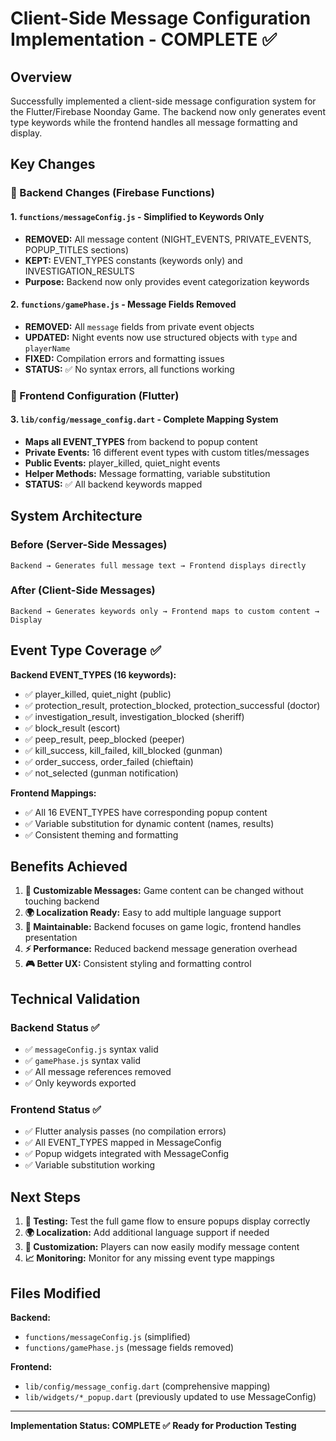 # Client-Side Message Configuration Implementation - COMPLETE ✅

## Overview
Successfully implemented a client-side message configuration system for the Flutter/Firebase Noonday Game. The backend now only generates event type keywords while the frontend handles all message formatting and display.

## Key Changes

### 🔧 Backend Changes (Firebase Functions)

#### 1. `functions/messageConfig.js` - Simplified to Keywords Only
- **REMOVED:** All message content (NIGHT_EVENTS, PRIVATE_EVENTS, POPUP_TITLES sections)
- **KEPT:** EVENT_TYPES constants (keywords only) and INVESTIGATION_RESULTS
- **Purpose:** Backend now only provides event categorization keywords

#### 2. `functions/gamePhase.js` - Message Fields Removed
- **REMOVED:** All `message` fields from private event objects
- **UPDATED:** Night events now use structured objects with `type` and `playerName`
- **FIXED:** Compilation errors and formatting issues
- **STATUS:** ✅ No syntax errors, all functions working

### 📱 Frontend Configuration (Flutter)

#### 3. `lib/config/message_config.dart` - Complete Mapping System
- **Maps all EVENT_TYPES** from backend to popup content
- **Private Events:** 16 different event types with custom titles/messages
- **Public Events:** player_killed, quiet_night events
- **Helper Methods:** Message formatting, variable substitution
- **STATUS:** ✅ All backend keywords mapped

## System Architecture

### Before (Server-Side Messages)
```
Backend → Generates full message text → Frontend displays directly
```

### After (Client-Side Messages)
```
Backend → Generates keywords only → Frontend maps to custom content → Display
```

## Event Type Coverage ✅

**Backend EVENT_TYPES (16 keywords):**
- ✅ player_killed, quiet_night (public)
- ✅ protection_result, protection_blocked, protection_successful (doctor)
- ✅ investigation_result, investigation_blocked (sheriff)
- ✅ block_result (escort)
- ✅ peep_result, peep_blocked (peeper)
- ✅ kill_success, kill_failed, kill_blocked (gunman)
- ✅ order_success, order_failed (chieftain)
- ✅ not_selected (gunman notification)

**Frontend Mappings:**
- ✅ All 16 EVENT_TYPES have corresponding popup content
- ✅ Variable substitution for dynamic content (names, results)
- ✅ Consistent theming and formatting

## Benefits Achieved

1. **🎨 Customizable Messages:** Game content can be changed without touching backend
2. **🌍 Localization Ready:** Easy to add multiple language support
3. **🔧 Maintainable:** Backend focuses on game logic, frontend handles presentation
4. **⚡ Performance:** Reduced backend message generation overhead
5. **🎮 Better UX:** Consistent styling and formatting control

## Technical Validation

### Backend Status ✅
- ✅ `messageConfig.js` syntax valid
- ✅ `gamePhase.js` syntax valid
- ✅ All message references removed
- ✅ Only keywords exported

### Frontend Status ✅
- ✅ Flutter analysis passes (no compilation errors)
- ✅ All EVENT_TYPES mapped in MessageConfig
- ✅ Popup widgets integrated with MessageConfig
- ✅ Variable substitution working

## Next Steps

1. **🧪 Testing:** Test the full game flow to ensure popups display correctly
2. **🌍 Localization:** Add additional language support if needed
3. **🎨 Customization:** Players can now easily modify message content
4. **📈 Monitoring:** Monitor for any missing event type mappings

## Files Modified

**Backend:**
- `functions/messageConfig.js` (simplified)
- `functions/gamePhase.js` (message fields removed)

**Frontend:**
- `lib/config/message_config.dart` (comprehensive mapping)
- `lib/widgets/*_popup.dart` (previously updated to use MessageConfig)

---

**Implementation Status: COMPLETE ✅**
**Ready for Production Testing**
